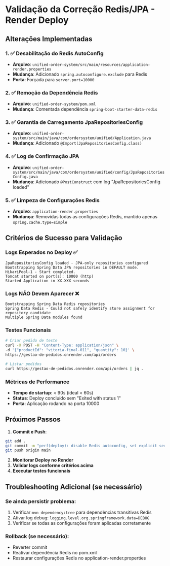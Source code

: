 # Validação da Correção Redis/JPA - Render Deploy

## Alterações Implementadas

### 1. ✅ Desabilitação do Redis AutoConfig
- **Arquivo**: `unified-order-system/src/main/resources/application-render.properties`
- **Mudança**: Adicionado `spring.autoconfigure.exclude` para Redis
- **Porta**: Forçada para `server.port=10000`

### 2. ✅ Remoção da Dependência Redis
- **Arquivo**: `unified-order-system/pom.xml`
- **Mudança**: Comentada dependência `spring-boot-starter-data-redis`

### 3. ✅ Garantia de Carregamento JpaRepositoriesConfig
- **Arquivo**: `unified-order-system/src/main/java/com/ordersystem/unified/Application.java`
- **Mudança**: Adicionado `@Import(JpaRepositoriesConfig.class)`

### 4. ✅ Log de Confirmação JPA
- **Arquivo**: `unified-order-system/src/main/java/com/ordersystem/unified/config/JpaRepositoriesConfig.java`
- **Mudança**: Adicionado `@PostConstruct` com log "JpaRepositoriesConfig loaded"

### 5. ✅ Limpeza de Configurações Redis
- **Arquivo**: `application-render.properties`
- **Mudança**: Removidas todas as configurações Redis, mantido apenas `spring.cache.type=simple`

## Critérios de Sucesso para Validação

### Logs Esperados no Deploy ✅
```
JpaRepositoriesConfig loaded - JPA-only repositories configured
Bootstrapping Spring Data JPA repositories in DEFAULT mode.
HikariPool-1 - Start completed.
Tomcat started on port(s): 10000 (http)
Started Application in XX.XXX seconds
```

### Logs NÃO Devem Aparecer ❌
```
Bootstrapping Spring Data Redis repositories
Spring Data Redis - Could not safely identify store assignment for repository candidate
Multiple Spring Data modules found
```

### Testes Funcionais
```bash
# Criar pedido de teste
curl -X POST -H "Content-Type: application/json" \
-d '{"productId": "vitoria-final-011", "quantity": 10}' \
https://gestao-de-pedidos.onrender.com/api/orders

# Listar pedidos
curl https://gestao-de-pedidos.onrender.com/api/orders | jq .
```

### Métricas de Performance
- **Tempo de startup**: < 90s (ideal < 60s)
- **Status**: Deploy concluído sem "Exited with status 1"
- **Porta**: Aplicação rodando na porta 10000

## Próximos Passos

1. **Commit e Push**:
```bash
git add .
git commit -m "perf(deploy): disable Redis autoconfig, set explicit server.port and ensure JpaRepositoriesConfig is imported"
git push origin main
```

2. **Monitorar Deploy no Render**
3. **Validar logs conforme critérios acima**
4. **Executar testes funcionais**

## Troubleshooting Adicional (se necessário)

### Se ainda persistir problema:
1. Verificar `mvn dependency:tree` para dependências transitivas Redis
2. Ativar log debug: `logging.level.org.springframework.data=DEBUG`
3. Verificar se todas as configurações foram aplicadas corretamente

### Rollback (se necessário):
- Reverter commit
- Reativar dependência Redis no pom.xml
- Restaurar configurações Redis no application-render.properties